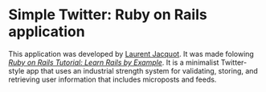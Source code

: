 # Simple Twitter: Ruby on Rails application
This application was developed by [Laurent Jacquot](http://www.linkedin.com/in/laurentjacquot1/).
It was made folowing [*Ruby on Rails Tutorial: Learn Rails by Example*](http://railstutorial.org/). 
It is a minimalist Twitter­-style app that uses an industrial­ strength system for validating, storing, and retrieving user information that includes microposts and feeds.

